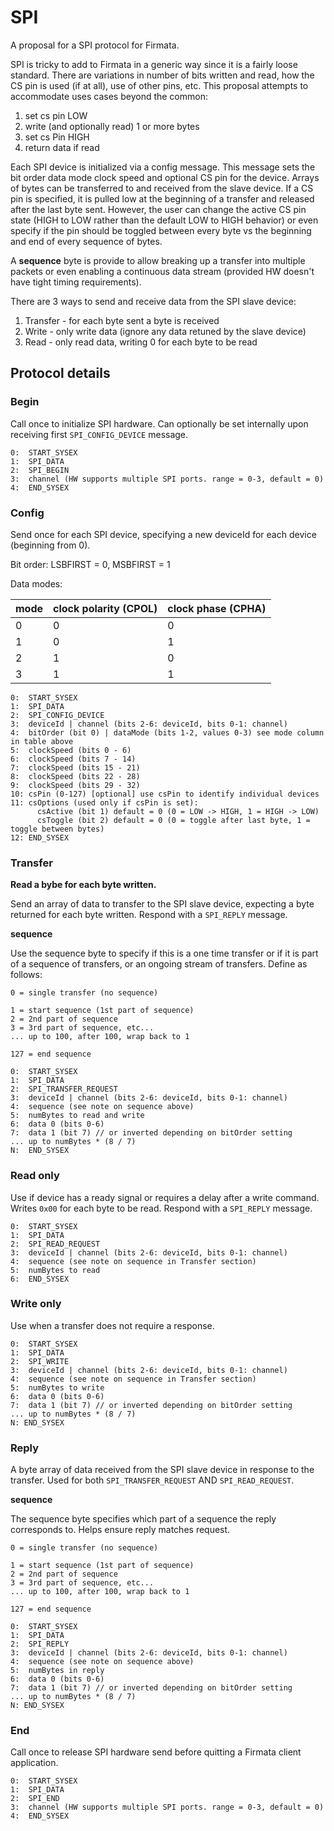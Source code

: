 SPI
===

A proposal for a SPI protocol for Firmata.

SPI is tricky to add to Firmata in a generic way since it is a fairly loose
standard. There are variations in number of bits written and read, how the CS
pin is used (if at all), use of other pins, etc. This proposal attempts to
accommodate uses cases beyond the common:

1. set cs pin LOW
2. write (and optionally read) 1 or more bytes
3. set cs Pin HIGH
4. return data if read

Each SPI device is initialized via a config message. This message sets the bit
order data mode clock speed and optional CS pin for the device. Arrays of bytes
can be transferred to and received from the slave device. If a CS pin is
specified, it is pulled low at the beginning of a transfer and released after
the last byte sent. However, the user can change the active CS pin state (HIGH
to LOW rather than the default LOW to HIGH behavior) or even specify if the
pin should be toggled between every byte vs the beginning and end of every
sequence of bytes.

A **sequence** byte is provide to allow breaking up a transfer into multiple
packets or even enabling a continuous data stream (provided HW doesn't have
tight timing requirements).

There are 3 ways to send and receive data from the SPI slave device:

1. Transfer - for each byte sent a byte is received
2. Write - only write data (ignore any data retuned by the slave device)
3. Read - only read data, writing 0 for each byte to be read


## Protocol details

### Begin

Call once to initialize SPI hardware. Can optionally be set internally upon
receiving first `SPI_CONFIG_DEVICE` message.

```
0:  START_SYSEX
1:  SPI_DATA
2:  SPI_BEGIN
3:  channel (HW supports multiple SPI ports. range = 0-3, default = 0)
4:  END_SYSEX
```

### Config

Send once for each SPI device, specifying a new deviceId for each device
(beginning from 0).

Bit order: LSBFIRST = 0, MSBFIRST = 1

Data modes:

| mode    | clock polarity (CPOL) | clock phase (CPHA) |
| --------|-----------------------|--------------------|
| 0       | 0                     | 0                  |
| 1       | 0                     | 1                  |
| 2       | 1                     | 0                  |
| 3       | 1                     | 1                  |


```
0:  START_SYSEX
1:  SPI_DATA
2:  SPI_CONFIG_DEVICE
3:  deviceId | channel (bits 2-6: deviceId, bits 0-1: channel)
4:  bitOrder (bit 0) | dataMode (bits 1-2, values 0-3) see mode column in table above
5:  clockSpeed (bits 0 - 6)
6:  clockSpeed (bits 7 - 14)
7:  clockSpeed (bits 15 - 21)
8:  clockSpeed (bits 22 - 28)
9:  clockSpeed (bits 29 - 32)
10: csPin (0-127) [optional] use csPin to identify individual devices
11: csOptions (used only if csPin is set):
      csActive (bit 1) default = 0 (0 = LOW -> HIGH, 1 = HIGH -> LOW)
      csToggle (bit 2) default = 0 (0 = toggle after last byte, 1 = toggle between bytes)
12: END_SYSEX
```

### Transfer

**Read a bybe for each byte written.**

Send an array of data to transfer to the SPI slave device, expecting a byte
returned for each byte written. Respond with a `SPI_REPLY` message.

**sequence**

Use the sequence byte to specify if this is a one time transfer or if it is part
of a sequence of transfers, or an ongoing stream of transfers. Define as
follows:

```
0 = single transfer (no sequence)

1 = start sequence (1st part of sequence)
2 = 2nd part of sequence
3 = 3rd part of sequence, etc...
... up to 100, after 100, wrap back to 1

127 = end sequence
```

```
0:  START_SYSEX
1:  SPI_DATA
2:  SPI_TRANSFER_REQUEST
3:  deviceId | channel (bits 2-6: deviceId, bits 0-1: channel)
4:  sequence (see note on sequence above)
5:  numBytes to read and write
6:  data 0 (bits 0-6)
7:  data 1 (bit 7) // or inverted depending on bitOrder setting
... up to numBytes * (8 / 7)
N:  END_SYSEX
```

### Read only

Use if device has a ready signal or requires a delay after a write command.
Writes `0x00` for each byte to be read. Respond with a `SPI_REPLY` message.

```
0:  START_SYSEX
1:  SPI_DATA
2:  SPI_READ_REQUEST
3:  deviceId | channel (bits 2-6: deviceId, bits 0-1: channel)
4:  sequence (see note on sequence in Transfer section)
5:  numBytes to read
6:  END_SYSEX
```

### Write only

Use when a transfer does not require a response.

```
0:  START_SYSEX
1:  SPI_DATA
2:  SPI_WRITE
3:  deviceId | channel (bits 2-6: deviceId, bits 0-1: channel)
4:  sequence (see note on sequence in Transfer section)
5:  numBytes to write
6:  data 0 (bits 0-6)
7:  data 1 (bit 7) // or inverted depending on bitOrder setting
... up to numBytes * (8 / 7)
N: END_SYSEX
```

### Reply

A byte array of data received from the SPI slave device in response to the
transfer. Used for both `SPI_TRANSFER_REQUEST` AND `SPI_READ_REQUEST`.

**sequence**

The sequence byte specifies which part of a sequence the reply corresponds to.
Helps ensure reply matches request.

```
0 = single transfer (no sequence)

1 = start sequence (1st part of sequence)
2 = 2nd part of sequence
3 = 3rd part of sequence, etc...
... up to 100, after 100, wrap back to 1

127 = end sequence
```

```
0:  START_SYSEX
1:  SPI_DATA
2:  SPI_REPLY
3:  deviceId | channel (bits 2-6: deviceId, bits 0-1: channel)
4:  sequence (see note on sequence above)
5:  numBytes in reply
6:  data 0 (bits 0-6)
7:  data 1 (bit 7) // or inverted depending on bitOrder setting
... up to numBytes * (8 / 7)
N: END_SYSEX
```

### End

Call once to release SPI hardware send before quitting a Firmata client
application.

```
0:  START_SYSEX
1:  SPI_DATA
2:  SPI_END
3:  channel (HW supports multiple SPI ports. range = 0-3, default = 0)
4:  END_SYSEX
```